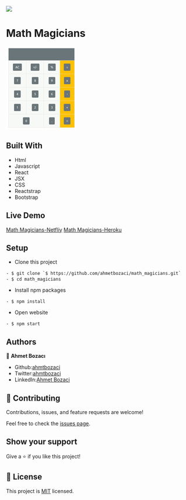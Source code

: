 ![](https://img.shields.io/badge/Microverse-blueviolet)

# Math Magicians
<!--I use react step by step -->
![image](image.gif)
## Built With

- Html
- Javascript
- React
- JSX
- CSS
- Reactstrap
- Bootstrap

## Live Demo

[Math Magicians-Netfliy](https://math-magicians-react.netlify.app/)
[Math Magicians-Heroku](https://math-magicians-react.netlify.app/)

## Setup
- Clone this project
```
- $ git clone `$ https://github.com/ahmetbozaci/math_magicians.git`
- $ cd math_magicians
```
- Install npm packages
```
- $ npm install
```
- Open website
```
- $ npm start
```
## Authors

👤 **Ahmet Bozacı**
- Github:[ahmtbozaci](https://github.com/ahmetbozaci)
- Twitter:[ahmtbozaci](https://twitter.com/ahmtbozaci)
- LinkedIn:[Ahmet Bozaci](https://www.linkedin.com/in/ahmetbozaci/)
## 🤝 Contributing

Contributions, issues, and feature requests are welcome!

Feel free to check the [issues page](../../issues/).

## Show your support

Give a ⭐️ if you like this project!

## 📝 License

This project is [MIT](./LICENCE) licensed.
